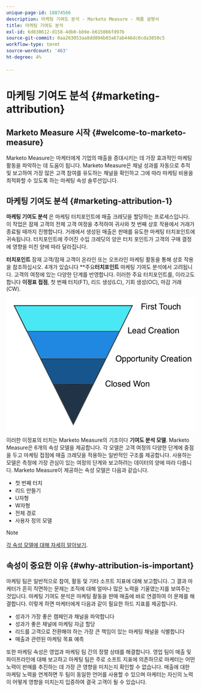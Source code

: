 ```yaml
---
unique-page-id: 18874566
description: 마케팅 기여도 분석 - Marketo Measure - 제품 설명서
title: 마케팅 기여도 분석
exl-id: 6d838612-d158-4db0-bb9e-b615066fd97b
source-git-commit: 0aa263053aa8dd804b03a67ab446dc0cda3850c5
workflow-type: tm+mt
source-wordcount: '463'
ht-degree: 4%

---
```


# 마케팅 기여도 분석 {#marketing-attribution}

## Marketo Measure 시작 {#welcome-to-marketo-measure}

Marketo Measure는 마케터에게 기업의 매출을 증대시키는 데 가장 효과적인 마케팅 활동을 파악하는 데 도움이 됩니다. Marketo Measure은 채널 성과를 자동으로 추적 및 보고하여 가장 많은 고객 참여를 유도하는 채널을 확인하고 그에 따라 마케팅 비용을 최적화할 수 있도록 하는 마케팅 속성 솔루션입니다.

## 마케팅 기여도 분석 {#marketing-attribution-1}

**마케팅 기여도 분석** 은 마케팅 터치포인트에 매출 크레딧을 할당하는 프로세스입니다. 이 작업은 잠재 고객의 전체 고객 여정을 추적하여 귀사와 첫 번째 상호 작용에서 거래가 종료될 때까지 진행합니다. 거래에서 생성된 매출은 판매를 유도한 마케팅 터치포인트에 귀속됩니다. 터치포인트에 주어진 수입 크레딧의 양은 터치 포인트가 고객의 구매 결정에 영향을 미친 양에 따라 달라집니다.

**터치포인트** 잠재 고객/잠재 고객이 온라인 또는 오프라인 마케팅 활동을 통해 상호 작용을 참조하십시오. 4개가 있습니다 **주요&#x200B;**터치포인트** 마케팅 기여도 분석에서 고려됩니다. 고객의 여정에 있는 다양한 단계를 반영합니다. 이러한 주요 터치포인트를, 이라고도 합니다 **이정표 접점**, 첫 번째 터치(FT), 리드 생성(LC), 기회 생성(OC), 마감 거래(CW).

![](assets/1.png)

이러한 이정표의 터치는 Marketo Measure의 기초이다 **기여도 분석 모델**. Marketo Measure은 6개의 속성 모델을 제공합니다. 각 모델은 고객 여정의 다양한 단계에 중점을 두고 마케팅 접점에 매출 크레딧을 적용하는 일반적인 구조를 제공합니다. 사용하는 모델은 측정에 가장 관심이 있는 여정의 단계와 보고하려는 데이터의 양에 따라 다릅니다. Marketo Measure이 제공하는 속성 모델은 다음과 같습니다.

* 첫 번째 터치
* 리드 만들기
* U자형
* W자형
* 전체 경로
* 사용자 정의 모델

>[!NOTE]
>
>[각 속성 모델에 대해 자세히 알아보기](/help/introduction-to-marketo-measure/overview-resources/marketo-measure-attribution-models.md).

## 속성이 중요한 이유 {#why-attribution-is-important}

마케팅 팀은 일반적으로 참여, 활동 및 기타 소프트 지표에 대해 보고합니다. 그 결과 마케터가 흔히 직면하는 문제는 조직에 대해 얼마나 많은 노력을 기울였는지를 보여주는 것입니다. 마케팅 기여도 분석은 마케팅 활동을 판매 매출에 바로 연결하여 이 문제를 해결합니다. 이렇게 하면 마케터에게 다음과 같이 필요한 하드 지표를 제공합니다.

* 성과가 가장 좋은 캠페인과 채널을 파악합니다
* 성과가 좋은 채널에 마케팅 자금 할당
* 리드를 고객으로 전환해야 하는 가장 큰 책임이 있는 마케팅 채널을 식별합니다
* 매출과 관련된 마케팅 목표 예측

또한 마케팅 속성은 영업과 마케팅 팀 간의 정렬 상태를 해결합니다. 영업 팀이 매출 및 파이프라인에 대해 보고하고 마케팅 팀은 주로 소프트 지표에 의존하므로 마케터는 어떤 노력이 판매를 추진하는 데 가장 큰 영향을 미치는지 확인할 수 없습니다. 매출에 대한 마케팅 노력을 연계하면 두 팀이 동일한 언어를 사용할 수 있으며 마케터는 자신의 노력이 어떻게 영향을 미치는지 입증하여 결국 고객이 될 수 있습니다.

